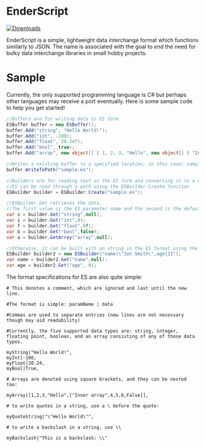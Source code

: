# EnderScript

[![Downloads](https://img.shields.io/badge/Downloads-magenta)](https://github.com/SamKjell/EnderScript/releases)

EnderScript is a simple, lightweight data interchange format which functions similarly to JSON. The name is associated with the goal to _end_ the need for bulky data interchange libraries in small hobby projects.

# Sample
Currently, the only supported programming language is C# but perhaps other languages may receive a port eventually. Here is some sample code to help you get started!
```C#
//Buffers are for writing data to ES form
ESBuffer buffer = new ESBuffer();
buffer.Add("string", "Hello World!");
buffer.Add("int", -100);
buffer.Add("float", 20.24f);
buffer.Add("bool", true);
buffer.Add("array", new object[] { 1, 2, 3, "Hello", new object[] { "Inner array", 4, 5, 6, false } });

//Writes a existing buffer to a specified location, in this case: sample.es
buffer.WriteToPath("sample.es");

//Builders are for reading text in the ES form and converting it to a data structure
//ES can be read through a path using the ESBuilder.Create function
ESBuilder builder = ESBuilder.Create("sample.es");

//ESBuilder.Get retrieves the data.
//The first value is the ES parameter name and the second is the default value in case that param isn't found
var s = builder.Get("string",null); 
var i = builder.Get("int",0);
var f = builder.Get("float",0f);
var b = builder.Get("bool",false);
var a = builder.GetArray("array",null);

//Otherwise, it can be built with an string in the ES format using the ESBuilder's constructor
ESBuilder builder2 = new ESBuilder("name|\"Jon Smith\",age|31");
var name = builder2.Get("name",null);
var age = builder2.Get("age", 0);
```
The format specifications for ES are also quite simple:
```
# This denotes a comment, which are ignored and last until the new line.

#The format is simple: paramName | data

#Commas are used to separate entries (new lines are not necessary though may aid readability)

#Currently, the five supported data types are: string, integer, floating point, boolean, and an array consisting of any of those data types.

myString|"Hello World!",
myInt|-100,
myFloat|20.24,
myBool|True,

# Arrays are denoted using square brackets, and they can be nested too:

myArray|[1,2,3,"Hello",["Inner array",4,5,6,False]],

# to write quotes in a string, use a \ before the quote:

myQuoteString|"\"Hello World\"",

# to write a backslash in a string, use \\

myBackslash|"This is a backslash: \\"
```
